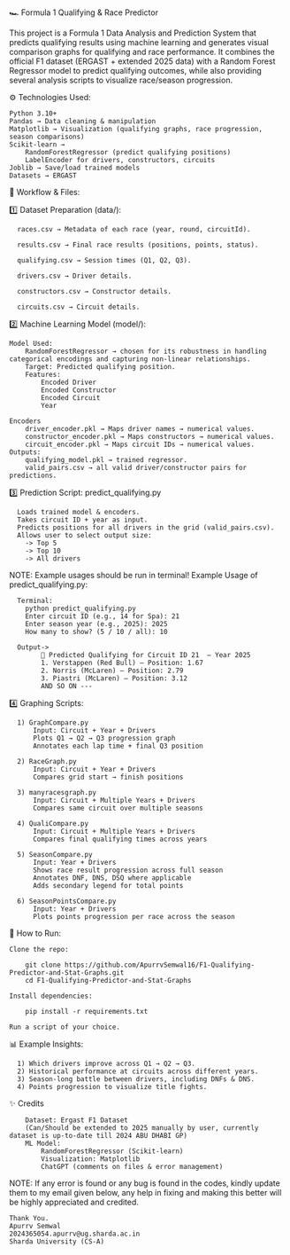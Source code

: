 🏎️ Formula 1 Qualifying & Race Predictor

This project is a Formula 1 Data Analysis and Prediction System that predicts qualifying results using machine learning and generates visual comparison graphs for qualifying and race performance.
It combines the official F1 dataset (ERGAST + extended 2025 data) with a Random Forest Regressor model to predict qualifying outcomes, while also providing several analysis scripts to visualize race/season progression.

⚙️ Technologies Used:

    Python 3.10+
    Pandas → Data cleaning & manipulation
    Matplotlib → Visualization (qualifying graphs, race progression, season comparisons)
    Scikit-learn → 
        RandomForestRegressor (predict qualifying positions)
        LabelEncoder for drivers, constructors, circuits
    Joblib → Save/load trained models
    Datasets → ERGAST

📖 Workflow & Files:

  1️⃣ Dataset Preparation (data/):

      races.csv → Metadata of each race (year, round, circuitId).

      results.csv → Final race results (positions, points, status).

      qualifying.csv → Session times (Q1, Q2, Q3).

      drivers.csv → Driver details.

      constructors.csv → Constructor details.

      circuits.csv → Circuit details.

  2️⃣ Machine Learning Model (model/):

    Model Used:
        RandomForestRegressor → chosen for its robustness in handling categorical encodings and capturing non-linear relationships.
        Target: Predicted qualifying position.
        Features:
            Encoded Driver
            Encoded Constructor
            Encoded Circuit
            Year

    Encoders
        driver_encoder.pkl → Maps driver names → numerical values.
        constructor_encoder.pkl → Maps constructors → numerical values.
        circuit_encoder.pkl → Maps circuit IDs → numerical values.
    Outputs:
        qualifying_model.pkl → trained regressor.
        valid_pairs.csv → all valid driver/constructor pairs for predictions.

  3️⃣ Prediction Script:
      predict_qualifying.py

      Loads trained model & encoders.
      Takes circuit ID + year as input.
      Predicts positions for all drivers in the grid (valid_pairs.csv).
      Allows user to select output size:
        -> Top 5
        -> Top 10
        -> All drivers

NOTE: Example usages should be run in terminal!
Example Usage of predict_qualifying.py:

      Terminal: 
        python predict_qualifying.py   
        Enter circuit ID (e.g., 14 for Spa): 21
        Enter season year (e.g., 2025): 2025
        How many to show? (5 / 10 / all): 10

      Output->
            📍 Predicted Qualifying for Circuit ID 21  — Year 2025
            1. Verstappen (Red Bull) — Position: 1.67
            2. Norris (McLaren) — Position: 2.79
            3. Piastri (McLaren) — Position: 3.12
            AND SO ON ---
    
4️⃣ Graphing Scripts:

      1) GraphCompare.py
          Input: Circuit + Year + Drivers
          Plots Q1 → Q2 → Q3 progression graph
          Annotates each lap time + final Q3 position

      2) RaceGraph.py
          Input: Circuit + Year + Drivers
          Compares grid start → finish positions

      3) manyracesgraph.py
          Input: Circuit + Multiple Years + Drivers
          Compares same circuit over multiple seasons

      4) QualiCompare.py
          Input: Circuit + Multiple Years + Drivers
          Compares final qualifying times across years

      5) SeasonCompare.py
          Input: Year + Drivers
          Shows race result progression across full season
          Annotates DNF, DNS, DSQ where applicable
          Adds secondary legend for total points

      6) SeasonPointsCompare.py
          Input: Year + Drivers
          Plots points progression per race across the season

🚀 How to Run:

    Clone the repo:
    
        git clone https://github.com/ApurrvSemwal16/F1-Qualifying-Predictor-and-Stat-Graphs.git
        cd F1-Qualifying-Predictor-and-Stat-Graphs

    Install dependencies:
    
        pip install -r requirements.txt
        
    Run a script of your choice.

📊 Example Insights:

      1) Which drivers improve across Q1 → Q2 → Q3.
      2) Historical performance at circuits across different years.
      3) Season-long battle between drivers, including DNFs & DNS.
      4) Points progression to visualize title fights.

✨ Credits

        Dataset: Ergast F1 Dataset
        (Can/Should be extended to 2025 manually by user, currently dataset is up-to-date till 2024 ABU DHABI GP)
        ML Model:
            RandomForestRegressor (Scikit-learn)
            Visualization: Matplotlib
            ChatGPT (comments on files & error management)

NOTE: If any error is found or any bug is found in the codes, kindly update them to my email given below, any help in fixing and making this better will be highly appreciated and credited.

    Thank You.
    Apurrv Semwal
    2024365054.apurrv@ug.sharda.ac.in
    Sharda University (CS-A)



